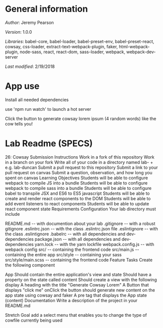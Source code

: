 # General information
_Author_: Jeremy Pearson

_Version_: 1.0.0

_Libraries_: babel-core, babel-loader, babel-preset-env, babel-preset-react, cowsay, css-loader, extract-text-webpack-plugin, faker, html-webpack-plugin, node-sass, react, react-dom, sass-loader, webpack, webpack-dev-server

_Last modified_: 2/19/2018

# App use

Install all needed dependencies

use 'npm run watch' to launch a hot server

Click the button to generate cowsay lorem ipsum (4 random words) like the cow tells you!

# Lab Readme (SPECS)

26: Cowsay
Submission Instructions
Work in a fork of this repository
Work in a branch on your fork
Write all of your code in a directory named lab- + <your name> e.g. lab-duncan
Submit a pull request to this repository
Submit a link to your pull request on canvas
Submit a question, observation, and how long you spent on canvas
Learning Objectives
Students will be able to configure webpack to compile JS into a bundle
Students will be able to configure webpack to compile sass into a bundle
Students will be able to configure babel to transpile JSX and ES6 to ES5 javascript
Students will be able to create and render react components to the DOM
Students will be able to add event listeners to react components
Students will be able to update react component state
Requirements
Configuration
Your lab directory must include

README.md -- with documention about your lab
.gitignore -- with a robust gitignore
.eslintrc.json -- with the class .eslintrc.json file
.eslintignore -- with the class .eslintignore
.babelrc -- with all dependencies and dev-dependencies
package.json -- with all dependencies and dev-dependencies
yarn.lock -- with the yarn lockfile
webpack.config.js -- with webpack config
src/ -- containing the frontend code
src/main.js -- containing the entire app
src/style -- containing your sass
src/style/main.scss -- containing the frontend code
Feature Tasks
Create the following component

App
Should contain the entire application's view and state
Should have a property on the state called content
Should create a view with the following display
A heading with the title "Generate Cowsay Lorem"
A Button that displays "click me"
onClick the button should generate new content on the app state using cowsay and faker
A pre tag that displays the App state (content)
Documentation
Write a description of the project in your README.md

Stretch Goal
add a select menu that enables you to change the type of cowfile currently being used